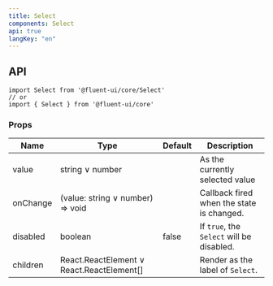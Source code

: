 ```yaml
---
title: Select
components: Select
api: true
langKey: "en"
---
```


## API

```
import Select from '@fluent-ui/core/Select'
// or
import { Select } from '@fluent-ui/core'
```

### Props

| Name | Type | Default | Description |
| --- | --- | --- | --- |
| value | string &or; number |  | As the currently selected value |
| onChange | (value: string &or; number) => void |  | Callback fired when the state is changed. |
| disabled | boolean | false | 	If `true`, the `Select` will be disabled. |
| children | React.ReactElement &or; React.ReactElement[] |  | Render as the label of `Select`. |
